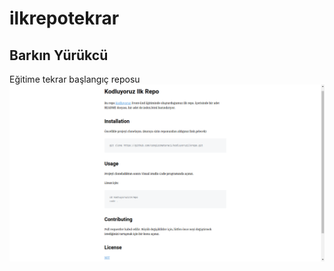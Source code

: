 # ilkrepotekrar
## Barkın Yürükcü
Eğitime tekrar başlangıç reposu
![](https://raw.githubusercontent.com/Kodluyoruz/taskforce/main/git/odev1/figures/markdown.png)

